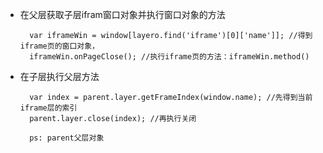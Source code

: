 - 在父层获取子层ifram窗口对象并执行窗口对象的方法

		var iframeWin = window[layero.find('iframe')[0]['name']]; //得到iframe页的窗口对象，
		iframeWin.onPageClose(); //执行iframe页的方法：iframeWin.method()

- 在子层执行父层方法

		var index = parent.layer.getFrameIndex(window.name); //先得到当前iframe层的索引
		parent.layer.close(index); //再执行关闭

		ps: parent父层对象
